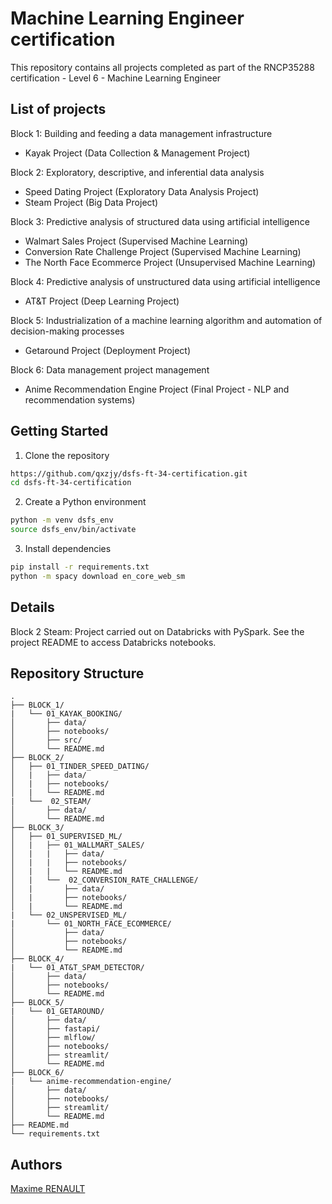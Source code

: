 # Machine Learning Engineer certification

This repository contains all projects completed as part of the RNCP35288 certification - Level 6 - Machine Learning Engineer

## List of projects

Block 1: Building and feeding a data management infrastructure
- Kayak Project (Data Collection & Management Project)

Block 2: Exploratory, descriptive, and inferential data analysis
- Speed Dating Project (Exploratory Data Analysis Project)
- Steam Project (Big Data Project)

Block 3: Predictive analysis of structured data using artificial intelligence
- Walmart Sales Project (Supervised Machine Learning)
- Conversion Rate Challenge Project (Supervised Machine Learning)
- The North Face Ecommerce Project (Unsupervised Machine Learning)

Block 4: Predictive analysis of unstructured data using artificial intelligence
- AT&T Project (Deep Learning Project)

Block 5: Industrialization of a machine learning algorithm and automation of decision-making processes
- Getaround Project (Deployment Project)

Block 6: Data management project management
- Anime Recommendation Engine Project (Final Project - NLP and recommendation systems)

## Getting Started

1. Clone the repository

```bash
https://github.com/qxzjy/dsfs-ft-34-certification.git
cd dsfs-ft-34-certification
```

2. Create a Python environment

```bash
python -m venv dsfs_env
source dsfs_env/bin/activate
```

3. Install dependencies

```bash
pip install -r requirements.txt
python -m spacy download en_core_web_sm
```

## Details

Block 2 Steam: Project carried out on Databricks with PySpark. See the project README to access Databricks notebooks.

## Repository Structure

```
.
├── BLOCK_1/
|   └── 01_KAYAK_BOOKING/
│       ├── data/
│       ├── notebooks/
│       ├── src/
│       └── README.md
├── BLOCK_2/
│   ├── 01_TINDER_SPEED_DATING/
│   |   ├── data/
│   |   ├── notebooks/
│   |   └── README.md
|   └──  02_STEAM/
│       ├── data/
│       └── README.md
├── BLOCK_3/
│   ├── 01_SUPERVISED_ML/
│   |   ├── 01_WALLMART_SALES/
│   |   |   ├── data/
│   |   |   ├── notebooks/
│   |   |   └── README.md
│   |   └──  02_CONVERSION_RATE_CHALLENGE/
│   |       ├── data/
│   |       ├── notebooks/
│   |       └── README.md
|   └── 02_UNSPERVISED_ML/
|       └── 01_NORTH_FACE_ECOMMERCE/
│           ├── data/
│           ├── notebooks/
│           └── README.md
├── BLOCK_4/
|   └── 01_AT&T_SPAM_DETECTOR/
│       ├── data/
│       ├── notebooks/
│       └── README.md
├── BLOCK_5/
|   └── 01_GETAROUND/
│       ├── data/
│       ├── fastapi/
│       ├── mlflow/
│       ├── notebooks/
│       ├── streamlit/
│       └── README.md
├── BLOCK_6/
|   └── anime-recommendation-engine/
│       ├── data/
│       ├── notebooks/
│       ├── streamlit/
│       └── README.md
├── README.md
└── requirements.txt
```

## Authors

[Maxime RENAULT](https://github.com/qxzjy)